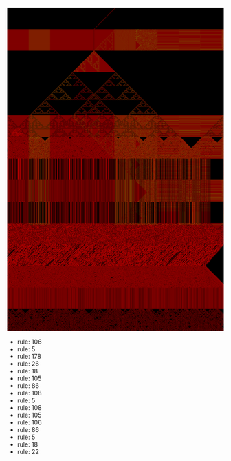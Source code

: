 ![photo](./output.png) 
 * rule: 106
* rule: 5
* rule: 178
* rule: 26
* rule: 18
* rule: 105
* rule: 86
* rule: 108
* rule: 5
* rule: 108
* rule: 105
* rule: 106
* rule: 86
* rule: 5
* rule: 18
* rule: 22
